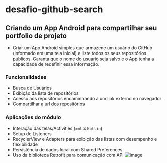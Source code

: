 # desafio-github-search
## Criando um App Android para compartilhar seu portfolio de projeto 

- Criar um App Android simples que armazene um usuário do GitHub (informado em uma tela inicial) e liste todos os seus repositórios públicos. Garanta que o nome do usuário seja salvo e o App tenha a capacidade de redefinir essa informação.

### Funcionalidades
- Busca de Usuários
- Exibição da lista de repositórios
- Acesso aos repositórios encaminhando a um link externo no navegador
- Compartilhar a url dos repositórios

### Aplicações do módulo
- Interação das telas/Activities (`xml` x `Kotlin`)
- Setup de Listeners
- RecyclerView e Adapters para exibição das listas com desempenho e flexibilidade
- Persistência de dados local com Shared Preferences
- Uso da biblioteca Retrofit para comunicação com API
![image](https://github.com/KyleMSJ/desafio-github-search/assets/72525167/e9be9d53-5372-49b9-9019-0d4e61d3b6e1)


